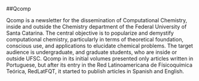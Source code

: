 ##Qcomp

Qcomp is a newsletter for the dissemination of Computational Chemistry, inside and outside the Chemistry department of the Federal University of Santa Catarina. 
The central objective is to popularize and demystify computational chemistry, particularly in terms of theoretical foundation, conscious use, and applications 
to elucidate chemical problems. The target audience is undergraduate, and graduate students, who are inside or outside UFSC. 
Qcomp in its initial volumes presented only articles written in Portuguese, but after its entry in the Red Latinoamericana de Físicoquímica Teórica, 
RedLatFQT, it started to publish articles in Spanish and English.


